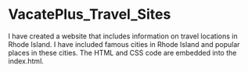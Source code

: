 # VacatePlus_Travel_Sites

I have created a website that includes information on travel locations in Rhode Island. I have included famous cities in Rhode Island and popular places in these cities. The HTML and CSS code are embedded into the index.html.
